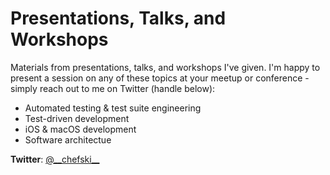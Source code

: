 # Presentations, Talks, and Workshops
Materials from presentations, talks, and workshops I've given. I'm happy to present a session on any of these topics at your meetup or conference - simply reach out to me on Twitter (handle below):

* Automated testing & test suite engineering
* Test-driven development
* iOS & macOS development
* Software architectue

**Twitter**: [@\_\_chefski\_\_](https://twitter.com/__chefski__)
